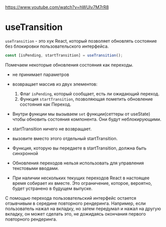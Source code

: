 https://www.youtube.com/watch?v=hWUlv7M7rR8

# useTransition 

`useTransition` - это хук React, который позволяет обновлять состояние без блокировки пользовательского интерфейса.

```js
const [isPending, startTransition] = useTransition();
```
Помечаем некоторые обновления состояния как переходы.
- не принимает параметров
- возвращает массив из двух элементов:
    1. Флаг `isPending`, который сообщает, есть ли ожидающий переход.
    2. Функция `startTransition`, позволяющая пометить обновление состояния как Переход.

- Внутри функции мы вызываем `set` функции(сеттеры от useState) чтобы обновить состояния компонента. Они будут неблокирующими.
- startTransition ничего не возвращает.
- вызовите вместо этого отдельный startTransition.
- Функция, которую вы передаете в startTransition, должна быть синхронной
- Обновления переходов нельзя использовать для управления текстовыми вводами.
- При наличии нескольких текущих переходов React в настоящее время собирает их вместе. Это ограничение, которое, вероятно, будет устранено в будущем выпуске.

С помощью перехода пользовательский интерфейс остается отзывчивым в середине повторного рендеринга. Например, если пользователь нажал на вкладку, но затем передумал и нажал на другую вкладку, он может сделать это, не дожидаясь окончания первого повторного рендеринга.
```js
```

```js
```

```js
```

```js
```

```js
```